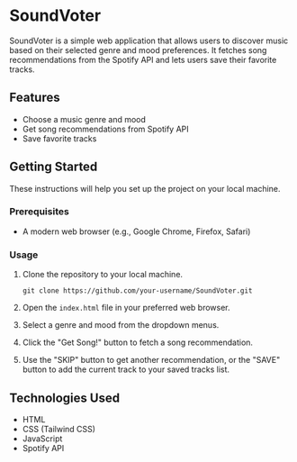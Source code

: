# SoundVoter

SoundVoter is a simple web application that allows users to discover music based on their selected genre and mood preferences. It fetches song recommendations from the Spotify API and lets users save their favorite tracks.

## Features

- Choose a music genre and mood
- Get song recommendations from Spotify API
- Save favorite tracks

## Getting Started

These instructions will help you set up the project on your local machine.

### Prerequisites

- A modern web browser (e.g., Google Chrome, Firefox, Safari)

### Usage

1. Clone the repository to your local machine.

   ```
   git clone https://github.com/your-username/SoundVoter.git
   ```

2. Open the `index.html` file in your preferred web browser.

3. Select a genre and mood from the dropdown menus.

4. Click the "Get Song!" button to fetch a song recommendation.

5. Use the "SKIP" button to get another recommendation, or the "SAVE" button to add the current track to your saved tracks list.

## Technologies Used

- HTML
- CSS (Tailwind CSS)
- JavaScript
- Spotify API

